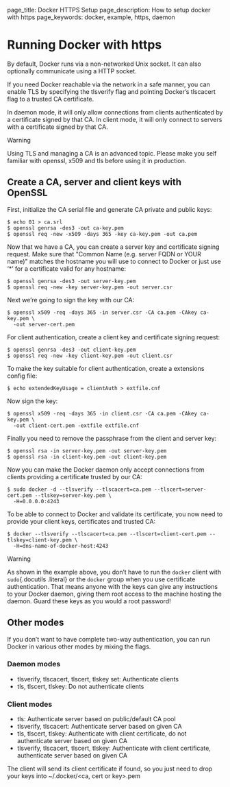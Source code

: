 page_title: Docker HTTPS Setup
page_description: How to setup docker with https
page_keywords: docker, example, https, daemon

# Running Docker with https

By default, Docker runs via a non-networked Unix socket. It can also
optionally communicate using a HTTP socket.

If you need Docker reachable via the network in a safe manner, you can
enable TLS by specifying the tlsverify flag and pointing Docker’s
tlscacert flag to a trusted CA certificate.

In daemon mode, it will only allow connections from clients
authenticated by a certificate signed by that CA. In client mode, it
will only connect to servers with a certificate signed by that CA.

Warning

Using TLS and managing a CA is an advanced topic. Please make you self
familiar with openssl, x509 and tls before using it in production.

## Create a CA, server and client keys with OpenSSL

First, initialize the CA serial file and generate CA private and public
keys:

    $ echo 01 > ca.srl
    $ openssl genrsa -des3 -out ca-key.pem
    $ openssl req -new -x509 -days 365 -key ca-key.pem -out ca.pem

Now that we have a CA, you can create a server key and certificate
signing request. Make sure that "Common Name (e.g. server FQDN or YOUR
name)" matches the hostname you will use to connect to Docker or just
use ‘\*’ for a certificate valid for any hostname:

    $ openssl genrsa -des3 -out server-key.pem
    $ openssl req -new -key server-key.pem -out server.csr

Next we’re going to sign the key with our CA:

    $ openssl x509 -req -days 365 -in server.csr -CA ca.pem -CAkey ca-key.pem \
      -out server-cert.pem

For client authentication, create a client key and certificate signing
request:

    $ openssl genrsa -des3 -out client-key.pem
    $ openssl req -new -key client-key.pem -out client.csr

To make the key suitable for client authentication, create a extensions
config file:

    $ echo extendedKeyUsage = clientAuth > extfile.cnf

Now sign the key:

    $ openssl x509 -req -days 365 -in client.csr -CA ca.pem -CAkey ca-key.pem \
      -out client-cert.pem -extfile extfile.cnf

Finally you need to remove the passphrase from the client and server
key:

    $ openssl rsa -in server-key.pem -out server-key.pem
    $ openssl rsa -in client-key.pem -out client-key.pem

Now you can make the Docker daemon only accept connections from clients
providing a certificate trusted by our CA:

    $ sudo docker -d --tlsverify --tlscacert=ca.pem --tlscert=server-cert.pem --tlskey=server-key.pem \
      -H=0.0.0.0:4243

To be able to connect to Docker and validate its certificate, you now
need to provide your client keys, certificates and trusted CA:

    $ docker --tlsverify --tlscacert=ca.pem --tlscert=client-cert.pem --tlskey=client-key.pem \
      -H=dns-name-of-docker-host:4243

Warning

As shown in the example above, you don’t have to run the
`docker` client with `sudo`{.docutils .literal} or
the `docker` group when you use certificate
authentication. That means anyone with the keys can give any
instructions to your Docker daemon, giving them root access to the
machine hosting the daemon. Guard these keys as you would a root
password!

## Other modes

If you don’t want to have complete two-way authentication, you can run
Docker in various other modes by mixing the flags.

### Daemon modes

-   tlsverify, tlscacert, tlscert, tlskey set: Authenticate clients
-   tls, tlscert, tlskey: Do not authenticate clients

### Client modes

-   tls: Authenticate server based on public/default CA pool
-   tlsverify, tlscacert: Authenticate server based on given CA
-   tls, tlscert, tlskey: Authenticate with client certificate, do not
    authenticate server based on given CA
-   tlsverify, tlscacert, tlscert, tlskey: Authenticate with client
    certificate, authenticate server based on given CA

The client will send its client certificate if found, so you just need
to drop your keys into \~/.docker/\<ca, cert or key\>.pem
